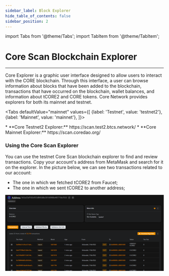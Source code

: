 ```yaml
---
sidebar_label: Block Explorer
hide_table_of_contents: false
sidebar_position: 2
---
```


import Tabs from '@theme/Tabs';
import TabItem from '@theme/TabItem';

# Core Scan Blockchain Explorer

---

Core Explorer is a graphic user interface designed to allow users to interact with the CORE blockchain. Through this interface, a user can browse information about blocks that have been added to the blockchain, transactions that have occurred on the blockchain, wallet balances, and information about tCORE2 and CORE tokens. Core Network provides explorers for both its mainnet and testnet.

<Tabs defaultValue="mainnet" values={[
{label: 'Testnet', value: 'testnet2'},
{label: 'Mainnet', value: 'mainnet'},
]}>

<TabItem value="testnet2">
    * **Core Testnet2 Explorer:** https://scan.test2.btcs.network/
</TabItem>

<TabItem value="mainnet">
    * **Core Mainnet Explorer:** https://scan.coredao.org/
</TabItem>

</Tabs>

### Using the Core Scan Explorer

You can use the testnet Core Scan blockchain explorer to find and review transactions. Copy your account's address from MetaMask and search for it on the explorer. In the picture below, we can see two transactions related to our account:

- The one in which we fetched tCORE2 from Faucet;
- The one in which we sent tCORE2 to another address;

![core-explorer](../../static/img/core-explorer.png)
